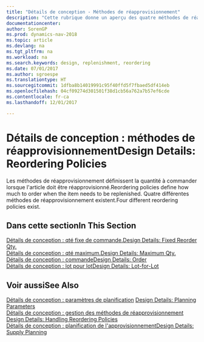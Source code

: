 ```yaml
---
title: "Détails de conception - Méthodes de réapprovisionnement"
description: "Cette rubrique donne un aperçu des quatre méthodes de réapprovisionnement disponibles."
documentationcenter: 
author: SorenGP
ms.prod: dynamics-nav-2018
ms.topic: article
ms.devlang: na
ms.tgt_pltfrm: na
ms.workload: na
ms.search.keywords: design, replenishment, reordering
ms.date: 07/01/2017
ms.author: sgroespe
ms.translationtype: HT
ms.sourcegitcommit: 1dfba8b14019991c95f40ffd5f7fbaed5df414eb
ms.openlocfilehash: 04cf09274d301501f38d1cb56a762a7b57ef6cde
ms.contentlocale: fr-ca
ms.lasthandoff: 12/01/2017

---
```

# <a name="design-details-reordering-policies"></a><span data-ttu-id="4271f-103">Détails de conception : méthodes de réapprovisionnement</span><span class="sxs-lookup"><span data-stu-id="4271f-103">Design Details: Reordering Policies</span></span>
<span data-ttu-id="4271f-104">Les méthodes de réapprovisionnement définissent la quantité à commander lorsque l'article doit être réapprovisionné.</span><span class="sxs-lookup"><span data-stu-id="4271f-104">Reordering policies define how much to order when the item needs to be replenished.</span></span> <span data-ttu-id="4271f-105">Quatre différentes méthodes de réapprovisionnement existent.</span><span class="sxs-lookup"><span data-stu-id="4271f-105">Four different reordering policies exist.</span></span>  

## <a name="in-this-section"></a><span data-ttu-id="4271f-106">Dans cette section</span><span class="sxs-lookup"><span data-stu-id="4271f-106">In This Section</span></span>  
[<span data-ttu-id="4271f-107">Détails de conception : qté fixe de commande.</span><span class="sxs-lookup"><span data-stu-id="4271f-107">Design Details: Fixed Reorder Qty.</span></span>](design-details-fixed-reorder-qty.md)  
[<span data-ttu-id="4271f-108">Détails de conception : qté maximum.</span><span class="sxs-lookup"><span data-stu-id="4271f-108">Design Details: Maximum Qty.</span></span>](design-details-maximum-qty.md)  
[<span data-ttu-id="4271f-109">Détails de conception : commande</span><span class="sxs-lookup"><span data-stu-id="4271f-109">Design Details: Order</span></span>](design-details-order.md)  
[<span data-ttu-id="4271f-110">Détails de conception : lot pour lot</span><span class="sxs-lookup"><span data-stu-id="4271f-110">Design Details: Lot-for-Lot</span></span>](design-details-lot-for-lot.md)  

## <a name="see-also"></a><span data-ttu-id="4271f-111">Voir aussi</span><span class="sxs-lookup"><span data-stu-id="4271f-111">See Also</span></span>  
<span data-ttu-id="4271f-112">[Détails de conception : paramètres de planification](design-details-planning-parameters.md) </span><span class="sxs-lookup"><span data-stu-id="4271f-112">[Design Details: Planning Parameters](design-details-planning-parameters.md) </span></span>  
<span data-ttu-id="4271f-113">[Détails de conception : gestion des méthodes de réapprovisionnement](design-details-handling-reordering-policies.md) </span><span class="sxs-lookup"><span data-stu-id="4271f-113">[Design Details: Handling Reordering Policies](design-details-handling-reordering-policies.md) </span></span>  
[<span data-ttu-id="4271f-114">Détails de conception : planification de l'approvisionnement</span><span class="sxs-lookup"><span data-stu-id="4271f-114">Design Details: Supply Planning</span></span>](design-details-supply-planning.md)

